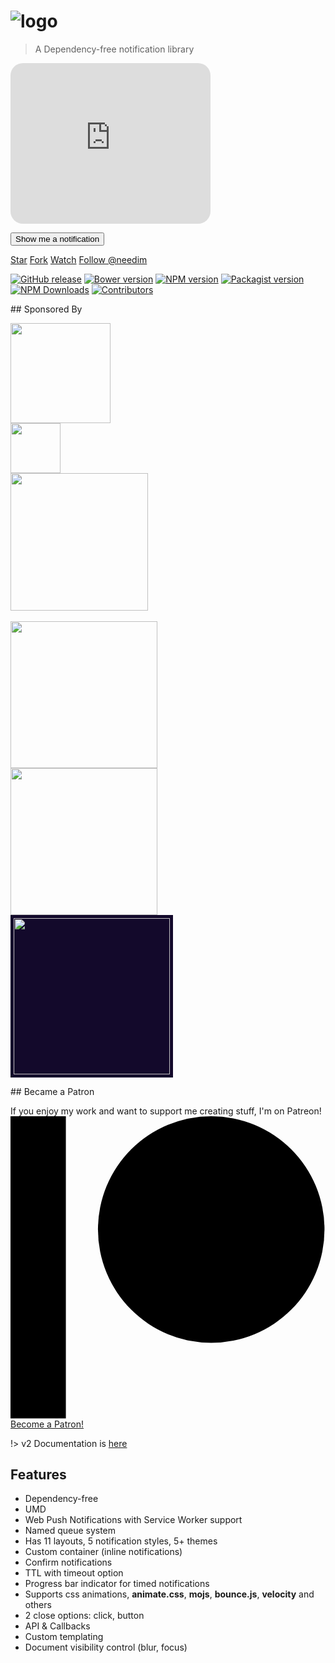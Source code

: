 # ![logo](_media/noty-v3-logo.png)

> A Dependency-free notification library

<div style="position:relative;">
    <iframe src="https://smashing.tools/widget" frameBorder="0" height="257" width="320" style="border-radius: 20px; pointer-events: none; margin: 0"></iframe>
    <a style="position:absolute; top:0; left:0; display:inline-block; width:320px; height:257px; z-index:5;" target="_blank" href="https://smashing.tools?ref=ned.im">
    </a>
</div>

<p>
<button id="example-runner" class="button">Show me a notification</button>
</p>

<a class="github-button" href="https://github.com/needim/noty" data-icon="octicon-star" data-size="large" data-show-count="true" aria-label="Star needim/noty on GitHub">Star</a>
<a class="github-button" href="https://github.com/needim/noty/fork" data-icon="octicon-repo-forked" data-size="large" data-show-count="true" aria-label="Fork needim/noty on GitHub">Fork</a>
<a class="github-button" href="https://github.com/needim/noty/subscription" data-icon="octicon-eye" data-size="large" data-show-count="true" aria-label="Watch needim/noty on GitHub">Watch</a>
<a class="github-button" href="https://github.com/needim" data-size="large" data-show-count="true" aria-label="Follow @needim on GitHub">Follow @needim</a>

<p align="left">
<a href="https://github.com/needim/noty/releases"><img src="https://img.shields.io/github/release/needim/noty.svg" alt="GitHub release"></a>
<a href="https://bower.io/"><img src="https://img.shields.io/bower/v/noty.svg" alt="Bower version"></a>
<a href="https://www.npmjs.com/package/noty"><img src="https://img.shields.io/npm/v/noty.svg" alt="NPM version"></a>
<a href="https://packagist.org/packages/needim/noty"><img src="https://img.shields.io/packagist/v/needim/noty.svg" alt="Packagist version"></a>
<br>
<a href="https://www.npmjs.com/package/noty"><img src="https://img.shields.io/npm/dm/noty.svg?label=npm%20downloads" alt="NPM Downloads"></a>
<a href="https://github.com/needim/noty/graphs/contributors"><img src="https://img.shields.io/github/contributors/needim/noty.svg" alt="Contributors"></a>
</p>

## Sponsored By

<div class="supported-by">
    <a target="_blank" href="https://pusher.com/?utm_source=needim&utm_medium=paid&utm_campaign=needim">
        <img src="_media/pusher_logo_dark.png" width="160" alt="">
    </a>
</div>

<div class="supported-by">
    <a target="_blank" href="https://www.jetbrains.com?ref=notyjs">
        <img src="_media/logo_JetBrains_4.svg" width="80" alt="">
    </a>
</div>

<div class="supported-by">
    <a target="_blank" href="https://www.browserstack.com?ref=notyjs">
        <img src="_media/browserstack.svg" width="220" alt="">
    </a>
</div>
<br>
<div class="supported-by">
    <a target="_blank" href="https://themeforest.net/user/themesplat/portfolio?ref=ThemeSplat">
        <img src="_media/site_splat.svg" width="235" alt="">
    </a>
</div>

<div class="supported-by">
    <a target="_blank" href="https://goo.gl/ttbzE4">
        <img src="_media/Logo_CasinoTopp.png" width="235" alt="">
    </a>
</div>

<div class="supported-by">
    <a target="_blank" href="https://www.norgescasino.com/">
        <img src="_media/norges.png" width="250" alt="" style="background: #13092B; padding: 5px;">
    </a>
</div>

## Became a Patron

If you enjoy my work and want to support me creating stuff, I'm on Patreon!<br>
<a class="jmgFob" href="https://www.patreon.com/bePatron?u=5075261" data-patreon-widget-type="become-patron-button">
<span class="sc-ifAKCX hyFnYR"><svg viewBox="0 0 569 546" version="1.1" xmlns="http://www.w3.org/2000/svg"><title>Patreon logo</title><g><circle data-color="1" id="Oval" cx="362.589996" cy="204.589996" r="204.589996"></circle><rect data-color="2" id="Rectangle" x="0" y="0" width="100" height="545.799988"></rect></g></svg></span>
Become a Patron!
</a>

!> v2 Documentation is <a href="/noty/v2">here</a>

## Features

- Dependency-free
- UMD
- Web Push Notifications with Service Worker support
- Named queue system
- Has 11 layouts, 5 notification styles, 5+ themes
- Custom container (inline notifications)
- Confirm notifications
- TTL with timeout option
- Progress bar indicator for timed notifications
- Supports css animations, **animate.css**, **mojs**, **bounce.js**, **velocity** and others
- 2 close options: click, button
- API & Callbacks
- Custom templating
- Document visibility control (blur, focus)
